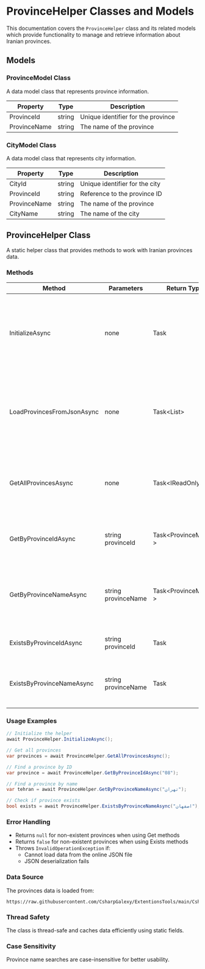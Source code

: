 # ProvinceHelper Classes and Models

This documentation covers the `ProvinceHelper` class and its related models which provide functionality to manage and retrieve information about Iranian provinces.

## Models

### ProvinceModel Class

A data model class that represents province information.

| Property | Type | Description |
|----------|------|-------------|
| ProvinceId | string | Unique identifier for the province |
| ProvinceName | string | The name of the province |

### CityModel Class

A data model class that represents city information.

| Property | Type | Description |
|----------|------|-------------|
| CityId | string | Unique identifier for the city |
| ProvinceId | string | Reference to the province ID |
| ProvinceName | string | The name of the province |
| CityName | string | The name of the city |

## ProvinceHelper Class

A static helper class that provides methods to work with Iranian provinces data.

### Methods

| Method | Parameters | Return Type | Description |
|--------|------------|-------------|-------------|
| InitializeAsync | none | Task | Initializes and caches the provinces data. Loads data only once and reuses it for subsequent calls. |
| LoadProvincesFromJsonAsync | none | Task<List<ProvinceModel>> | Loads provinces from a JSON file hosted online. Returns a list of province models. |
| GetAllProvincesAsync | none | Task<IReadOnlyList<ProvinceModel>> | Returns a read-only list of all provinces. Initializes the data if not already loaded. |
| GetByProvinceIdAsync | string provinceId | Task<ProvinceModel?> | Gets a province by its ID. Returns null if not found. |
| GetByProvinceNameAsync | string provinceName | Task<ProvinceModel?> | Gets a province by its name (case-insensitive). Returns null if not found. |
| ExistsByProvinceIdAsync | string provinceId | Task<bool> | Checks if a province exists by its ID. |
| ExistsByProvinceNameAsync | string provinceName | Task<bool> | Checks if a province exists by its name (case-insensitive). |

### Usage Examples

```csharp
// Initialize the helper
await ProvinceHelper.InitializeAsync();

// Get all provinces
var provinces = await ProvinceHelper.GetAllProvincesAsync();

// Find a province by ID
var province = await ProvinceHelper.GetByProvinceIdAsync("08");

// Find a province by name
var tehran = await ProvinceHelper.GetByProvinceNameAsync("تهران");

// Check if province exists
bool exists = await ProvinceHelper.ExistsByProvinceNameAsync("اصفهان");
```

### Error Handling

- Returns `null` for non-existent provinces when using Get methods
- Returns `false` for non-existent provinces when using Exists methods
- Throws `InvalidOperationException` if:
  - Cannot load data from the online JSON file
  - JSON deserialization fails

### Data Source

The provinces data is loaded from:
```
https://raw.githubusercontent.com/CsharpGalexy/ExtentionsTools/main/CsharpGalexy.LibraryExtention.Data/Iran/Provinces/provinces.json
```

### Thread Safety

The class is thread-safe and caches data efficiently using static fields.

### Case Sensitivity

Province name searches are case-insensitive for better usability.